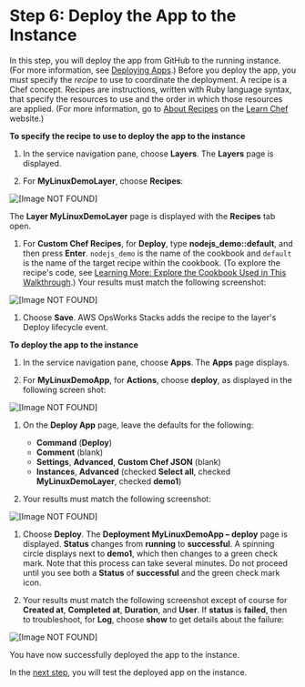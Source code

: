# Step 6: Deploy the App to the Instance<a name="gettingstarted-linux-deploy-app"></a>

In this step, you will deploy the app from GitHub to the running instance\. \(For more information, see [Deploying Apps](workingapps-deploying.md)\.\) Before you deploy the app, you must specify the *recipe* to use to coordinate the deployment\. A recipe is a Chef concept\. Recipes are instructions, written with Ruby language syntax, that specify the resources to use and the order in which those resources are applied\. \(For more information, go to [About Recipes](https://docs.chef.io/recipes.html) on the [Learn Chef](https://learn.chef.io/) website\.\) 

**To specify the recipe to use to deploy the app to the instance**

1. In the service navigation pane, choose **Layers**\. The **Layers** page is displayed\.

1. For **MyLinuxDemoLayer**, choose **Recipes**:

     
![\[Image NOT FOUND\]](http://docs.aws.amazon.com/opsworks/latest/userguide/images/gs-linux-layers-page-console.png)

   

   The **Layer MyLinuxDemoLayer** page is displayed with the **Recipes** tab open\.

1. For **Custom Chef Recipes**, for **Deploy**, type **nodejs\_demo::default**, and then press **Enter**\. `nodejs_demo` is the name of the cookbook and `default` is the name of the target recipe within the cookbook\. \(To explore the recipe's code, see [Learning More: Explore the Cookbook Used in This Walkthrough](gettingstarted-linux-explore-cookbook.md)\.\) Your results must match the following screenshot:

     
![\[Image NOT FOUND\]](http://docs.aws.amazon.com/opsworks/latest/userguide/images/gs-linux-recipes-page-console.png)

   

1. Choose **Save**\. AWS OpsWorks Stacks adds the recipe to the layer's Deploy lifecycle event\.

**To deploy the app to the instance**

1. In the service navigation pane, choose **Apps**\. The **Apps** page displays\. 

1. For **MyLinuxDemoApp**, for **Actions**, choose **deploy**, as displayed in the following screen shot:

     
![\[Image NOT FOUND\]](http://docs.aws.amazon.com/opsworks/latest/userguide/images/gs-linux-apps-page-console.png)

   

1. On the **Deploy App** page, leave the defaults for the following:
   + **Command** \(**Deploy**\)
   + **Comment** \(blank\)
   + **Settings**, **Advanced**, **Custom Chef JSON** \(blank\)
   + **Instances**, **Advanced** \(checked **Select all**, checked **MyLinuxDemoLayer**, checked **demo1**\)

1. Your results must match the following screenshot:

     
![\[Image NOT FOUND\]](http://docs.aws.amazon.com/opsworks/latest/userguide/images/gs-linux-deploy-app-console.png)

   

1. Choose **Deploy**\. The **Deployment MyLinuxDemoApp – deploy** page is displayed\. **Status** changes from **running** to **successful**\. A spinning circle displays next to **demo1**, which then changes to a green check mark\. Note that this process can take several minutes\. Do not proceed until you see both a **Status** of **successful** and the green check mark icon\.

1. Your results must match the following screenshot except of course for **Created at**, **Completed at**, **Duration**, and **User**\. If **status** is **failed**, then to troubleshoot, for **Log**, choose **show** to get details about the failure:

     
![\[Image NOT FOUND\]](http://docs.aws.amazon.com/opsworks/latest/userguide/images/gs-linux-app-deployed-console.png)

   

You have now successfully deployed the app to the instance\.

In the [next step](gettingstarted-linux-test-app.md), you will test the deployed app on the instance\.